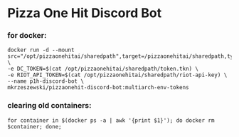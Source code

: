 # Pizza One Hit Discord Bot
### for docker:
```
docker run -d --mount src="/opt/pizzaonehitai/sharedpath",target=/pizzaonehitai/sharedpath,type=bind \
-e DC_TOKEN=$(cat /opt/pizzaonehitai/sharedpath/token.tkn) \
-e RIOT_API_TOKEN=$(cat /opt/pizzaonehitai/sharedpath/riot-api-key) \
--name p1h-discord-bot \
mkrzeszewski/pizzaonehit-discord-bot:multiarch-env-tokens
```
### clearing old containers:
```
for container in $(docker ps -a | awk '{print $1}'); do docker rm $container; done;
```
